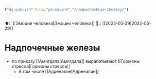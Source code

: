 ```yaml
---
{"dg-publish":true,"permalink":"/nadpochechnye-zhelezy/"}
---
```



⬆:: [[Эмоции человека\|Эмоции человека]]
📅:: [[2022-05-29\|2022-05-29]]

# Надпочечные железы

- по приказу [[Амигдала\|Амигдала]] вырабатывают [[Гормоны стресса\|Гормоны стресса]]
	- в том числе [[Адреналин\|Адреналин]]